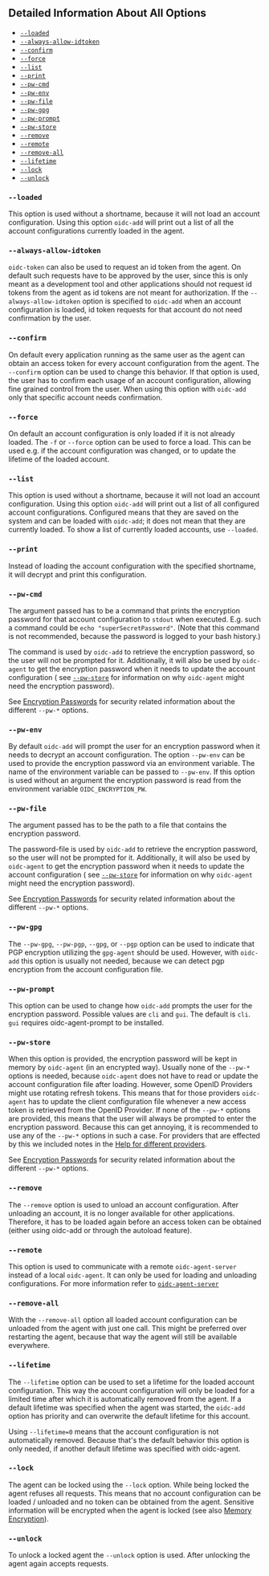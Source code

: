 ## Detailed Information About All Options

* [`--loaded`](#loaded)
* [`--always-allow-idtoken`](#always-allow-idtoken)
* [`--confirm`](#confirm)
* [`--force`](#force)
* [`--list`](#list)
* [`--print`](#print)
* [`--pw-cmd`](#pw-cmd)
* [`--pw-env`](#pw-env)
* [`--pw-file`](#pw-file)
* [`--pw-gpg`](#pw-gpg)
* [`--pw-prompt`](#pw-prompt)
* [`--pw-store`](#pw-store)
* [`--remove`](#remove)
* [`--remote`](#remote)
* [`--remove-all`](#remove-all)
* [`--lifetime`](#lifetime)
* [`--lock`](#lock)
* [`--unlock`](#unlock)

### `--loaded`

This option is used without a shortname, because it will not load an account configuration. Using this option `oidc-add`
will print out a list of all the account configurations currently loaded in the agent.

### `--always-allow-idtoken`

`oidc-token` can also be used to request an id token from the agent. On default such requests have to be approved by the
user, since this is only meant as a development tool and other applications should not request id tokens from the agent
as id tokens are not meant for authorization. If the
`--always-allow-idtoken` option is specified to `oidc-add` when an account configuration is loaded, id token requests
for that account do not need confirmation by the user.

### `--confirm`

On default every application running as the same user as the agent can obtain an access token for every account
configuration from the agent. The `--confirm`
option can be used to change this behavior. If that option is used, the user has to confirm each usage of an account
configuration, allowing fine grained control from the user. When using this option with `oidc-add` only that specific
account needs confirmation.

### `--force`

On default an account configuration is only loaded if it is not already loaded. The `-f` or `--force` option can be used
to force a load. This can be used e.g. if the account configuration was changed, or to update the lifetime of the loaded
account.

### `--list`

This option is used without a shortname, because it will not load an account configuration. Using this option `oidc-add`
will print out a list of all configured account configurations. Configured means that they are saved on the system and
can be loaded with `oidc-add`; it does not mean that they are currently loaded. To show a list of currently loaded
accounts, use
`--loaded`.

### `--print`

Instead of loading the account configuration with the specified shortname, it will decrypt and print this configuration.

### `--pw-cmd`

The argument passed has to be a command that prints the encryption password for that account configuration to `stdout`
when executed. E.g. such a command could be `echo "superSecretPassword"`. (Note that this command is not recommended,
because the password is logged to your bash history.)

The command is used by `oidc-add` to retrieve the encryption password, so the user will not be prompted for it.
Additionally, it will also be used by
`oidc-agent` to get the encryption password when it needs to update the account configuration (
see [`--pw-store`](#pw-store) for information on why `oidc-agent` might need the encryption password).

See [Encryption Passwords](../security/encryption-passwords.md) for security related information about the
different `--pw-*` options.

### `--pw-env`

By default `oidc-add` will prompt the user for an encryption password when it needs to decrypt an account configuration.
The option `--pw-env` can be used to provide the encryption password via an environment variable. The name of the
environment variable can be passed to
`--pw-env`. If this option is used without an argument the encryption password is read from the environment
variable `OIDC_ENCRYPTION_PW`.

### `--pw-file`

The argument passed has to be the path to a file that contains the encryption password.

The password-file is used by `oidc-add` to retrieve the encryption password, so the user will not be prompted for it.
Additionally, it will also be used by
`oidc-agent` to get the encryption password when it needs to update the account configuration (
see [`--pw-store`](#pw-store) for information on why `oidc-agent` might need the encryption password).

See [Encryption Passwords](../security/encryption-passwords.md) for security related information about the
different `--pw-*` options.

### `--pw-gpg`

The `--pw-gpg`, `--pw-pgp`, `--gpg`, or `--pgp` option can be used to indicate that PGP encryption utilizing
the `gpg-agent` should be used. However, with `oidc-add` this option is usually not needed, because we can detect pgp
encryption from the account configuration file.

### `--pw-prompt`

This option can be used to change how `oidc-add` prompts the user for the encryption password. Possible values are `cli`
and `gui`. The default is `cli`.
`gui` requires oidc-agent-prompt to be installed.

### `--pw-store`

When this option is provided, the encryption password will be kept in memory by
`oidc-agent` (in an encrypted way). Usually none of the `--pw-*` options is needed, because `oidc-agent` does not have
to read or update the account configuration file after loading. However, some OpenID Providers might use rotating
refresh tokens. This means that for those providers `oidc-agent` has to update the client configuration file whenever a
new access token is retrieved from the OpenID Provider. If none of the
`--pw-*` options are provided, this means that the user will always be prompted to enter the encryption password.
Because
this can get annoying, it is recommended to use any of the `--pw-*` options in such a case. For providers that are
effected by this we included notes in the [Help for different providers](../provider/provider.md).

See [Encryption Passwords](../security/encryption-passwords.md) for security related information about the
different `--pw-*` options.

### `--remove`

The `--remove` option is used to unload an account configuration. After unloading an account, it is no longer available
for other applications. Therefore, it has to be loaded again before an access token can be obtained
(either using oidc-add or through the autoload feature).

### `--remote`

This option is used to communicate with a remote `oidc-agent-server` instead of a local `oidc-agent`. It can only be
used for loading and unloading configurations. For more information refer to
[`oidc-agent-server`](oidc-agent-server/oidc-agent-server.md)

### `--remove-all`

With the `--remove-all` option all loaded account configuration can be unloaded from the agent with just one call.
This might be preferred over restarting the agent, because that way the agent will still be available everywhere.

### `--lifetime`

The `--lifetime` option can be used to set a lifetime for the loaded account configuration. This way the account
configuration will only be loaded for a limited time after which it is automatically removed from the agent. If a
default lifetime was specified when the agent was started, the
`oidc-add` option has priority and can overwrite the default lifetime for this account.

Using `--lifetime=0` means that the account configuration is not automatically removed. Because that's the default
behavior this option is only needed, if another default lifetime was specified with oidc-agent.

### `--lock`

The agent can be locked using the `--lock` option. While being locked the agent refuses all requests. This means that no
account configuration can be loaded / unloaded and no token can be obtained from the agent. Sensitive information will
be encrypted when the agent is locked (see also
[Memory Encryption](../security/memory.md)).

### `--unlock`

To unlock a locked agent the `--unlock` option is used. After unlocking the agent again accepts requests.
